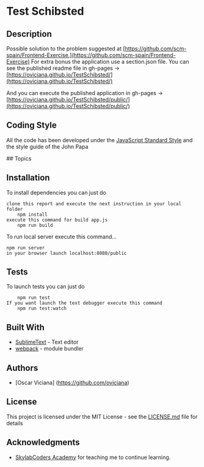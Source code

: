 # Test Schibsted

## Description

Possible solution to the problem suggested at [https://github.com/scm-spain/Frontend-Exercise.](https://github.com/scm-spain/Frontend-Exercise)
For extra bonus the application use a section.json file. You can see the published readme file in gh-pages -> [https://oviciana.github.io/TestSchibsted/](https://oviciana.github.io/TestSchibsted/)

And you can execute the published application in gh-pages -> [https://oviciana.github.io/TestSchibsted/public/](https://oviciana.github.io/TestSchibsted/public/)

## Coding Style

All the code has been developed under the [JavaScript Standard Style](http://standardjs.com/) and the style guide of the John Papa

## Topics

## Installation 

To install dependencies you can just do

```
clone this report and execute the next instruction in your local folder
    npm install
execute this command for build app.js
    npm run build
```

To run local server execute this command...

```
npm run server
in your browser launch localhost:8080/public
```

## Tests

To launch tests you can just do 

```
    npm run test
If you want launch the text debugger execute this command
    npm run test:watch
```

## Built With

* [SublimeText](http://https://www.sublimetext.com/) - Text editor
* [webpack](https://webpack.js.org) - module bundler

## Authors

* [Oscar Viciana] (https://github.com/oviciana)

## License

This project is licensed under the MIT License - see the [LICENSE.md](LICENSE.md) file for details

## Acknowledgments

* [SkylabCoders Academy](https://github.com/SkylabCoders) for teaching me to continue learning.